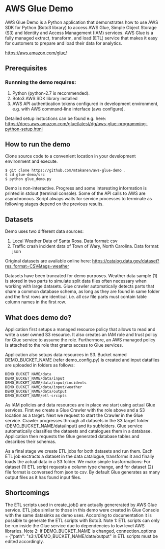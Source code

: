 # AWS Glue Demo

AWS Glue Demo is a Python application that demonstrates how to use AWS SDK for Python (Boto3 library) to access AWS Glue, Simple Object Storage (S3) and Identity and Access Management (IAM) services. 
AWS Glue is a fully managed extract, transform, and load (ETL) service that makes it easy for customers to prepare and load their data for analytics. 

https://aws.amazon.com/glue/

## Prerequisites
### Runnning the demo requires: 
1) Python (python-2.7 is recommended).
2) Boto3 AWS SDK library installed
3) AWS API authentication tokens configured in development environment, e.g. with AWS command-line interface (aws configure).

Detailed setup instuctions can be found e.g. here:
https://docs.aws.amazon.com/glue/latest/dg/aws-glue-programming-python-setup.html

## How to run the demo

Clone source code to a convenient location in your development environment and execute. 
```
$ git clone https://github.com/mtakanen/aws-glue-demo .
$ cd glue-demo/src
$ python glue_demo.py
```

Demo is non-interactive. Progress and some interesting information is printed in stdout (terminal console). Some of the API calls to AWS are asynchronous. Script always waits for service processes to terminate as following stages depend on the previous results.

## Datasets
Demo uses two different data sources:
1) Local Weather Data of Santa Rosa. Data format: csv
2) Traffic crash incident data of Town of Wary, North Carolina. Data format: json

Original datasets are available online here:
https://catalog.data.gov/dataset?res_format=CSV&tags=weather

Datasets have been truncated for demo purposes. Weather data sample (1) is stored in two parts to simulate split data files often necessary when working with large datasets. Glue crawler automatically detects parts that share a common database schema, as long as they are found in same folder and the first rows are identical, i.e. all csv file parts must contain table column names in the first row.

## What does demo do?
Application first setups a managed resource policy that allows to read and write a user owned S3 resource. It also creates an IAM role and trust policy for Glue service to assume the role. Furthermore, an AWS managed policy is attached to the role that grants access to Glue services. 

Application also setups data resources in S3. Bucket named DEMO_BUCKET_NAME (refer demo_config.py) is created and input datafiles are uploaded in folders as follows:
```
DEMO_BUCKET_NAME/data 
DEMO_BUCKET_NAME/data/input
DEMO_BUCKET_NAME/data/input/incidents
DEMO_BUCKET_NAME/data/input/weather
DEMO_BUCKET_NAME/data/output
DEMO_BUCKET_NAME/etl-srcipts
```

As IAM policies and data resources are in place we start using actual Glue services. First we create a Glue Crawler with the role above and a S3 location as a target. Next we request to start the Crawler in the Glue service. Crawler progresses through all datasets in the S3 target folder (DEMO_BUCKET_NAME/data/input) and its subfolders. Glue service automatically classifies the datasets and catalogues them in a database. Application then requests the Glue generated database tables and describes their schemas.

As a final stage we create ETL jobs for both datasets and run them. Each ETL job exctracts a dataset in the data catalogue, transforms it and finally loads the actual data in a S3 folder. We make simple trasformations: For dataset (1) ETL script requests a column type change, and for dataset (2) file format is conversed from json to csv. By default Glue generates as many output files as it has found input files.

## Shortcomings
The ETL scripts used in create_job() are actually genererated by AWS Glue service. ETL jobs similar to those in this demo were created in Glue Console with the same datasinks as demo uses. According to documentation it is possible to generate the ETL scripts with Boto3. Note 1: ETL scripts can only be run inside the Glue service due to dependencies to low level AWS libraries. Note 2: If DEMO_BUCKET_NAME is changed, connection_options = {"path": "s3://DEMO_BUCKET_NAME/data/output" in ETL scripts must be edited accordingly.
